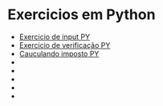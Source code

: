 # Exercicios em Python

* [Exercicio de input PY](https://github.com/Josucka/exerciciosaula6/blob/main/exe1.py)
* [Exercicio de verificação PY](https://github.com/Josucka/exerciciosaula6/blob/main/exe2.py)
* [Cauculando imposto PY](https://github.com/Josucka/exerciciosaula6/blob/main/exe3.py)
* []()
* []()
* []()
* []()
* []()
